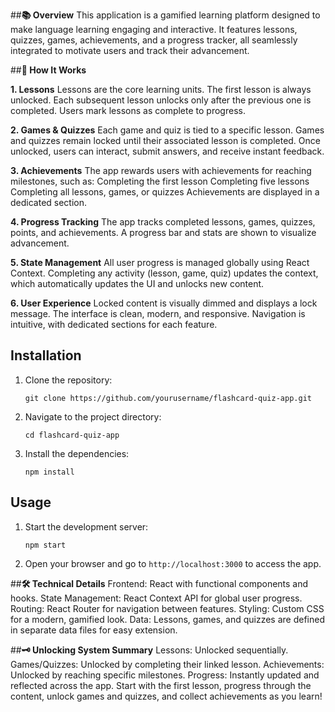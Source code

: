 ##**📚 Overview**
This application is a gamified learning platform designed to make language learning engaging and interactive. It features lessons, quizzes, games, achievements, and a progress tracker, all seamlessly integrated to motivate users and track their advancement.

##**🚀 How It Works**

**1. Lessons**
Lessons are the core learning units.
The first lesson is always unlocked.
Each subsequent lesson unlocks only after the previous one is completed.
Users mark lessons as complete to progress.

**2. Games & Quizzes**
Each game and quiz is tied to a specific lesson.
Games and quizzes remain locked until their associated lesson is completed.
Once unlocked, users can interact, submit answers, and receive instant feedback.

**3. Achievements**
The app rewards users with achievements for reaching milestones, such as:
Completing the first lesson
Completing five lessons
Completing all lessons, games, or quizzes
Achievements are displayed in a dedicated section.

**4. Progress Tracking**
The app tracks completed lessons, games, quizzes, points, and achievements.
A progress bar and stats are shown to visualize advancement.

**5. State Management**
All user progress is managed globally using React Context.
Completing any activity (lesson, game, quiz) updates the context, which automatically updates the UI and unlocks new content.

**6. User Experience**
Locked content is visually dimmed and displays a lock message.
The interface is clean, modern, and responsive.
Navigation is intuitive, with dedicated sections for each feature.

## Installation
1. Clone the repository:
   ```
   git clone https://github.com/yourusername/flashcard-quiz-app.git
   ```
2. Navigate to the project directory:
   ```
   cd flashcard-quiz-app
   ```
3. Install the dependencies:
   ```
   npm install
   ```

## Usage
1. Start the development server:
   ```
   npm start
   ```
2. Open your browser and go to `http://localhost:3000` to access the app.


##**🛠️ Technical Details**
Frontend: React with functional components and hooks.
State Management: React Context API for global user progress.
Routing: React Router for navigation between features.
Styling: Custom CSS for a modern, gamified look.
Data: Lessons, games, and quizzes are defined in separate data files for easy extension.

##**🗝️ Unlocking System Summary**
Lessons: Unlocked sequentially.
Games/Quizzes: Unlocked by completing their linked lesson.
Achievements: Unlocked by reaching specific milestones.
Progress: Instantly updated and reflected across the app.
Start with the first lesson, progress through the content, unlock games and quizzes, and collect achievements as you learn!
